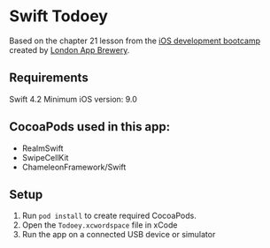 # Swift Todoey
Based on the chapter 21 lesson from the [iOS development bootcamp](https://www.udemy.com/ios11-app-development-bootcamp/) created by [London App Brewery](https://www.londonappbrewery.com/).

## Requirements
Swift 4.2
Minimum iOS version: 9.0

## CocoaPods used in this app:

- RealmSwift
- SwipeCellKit
- ChameleonFramework/Swift

## Setup

1. Run `pod install` to create required CocoaPods.
2. Open the `Todoey.xcwordspace` file in xCode
3. Run the app on a connected USB device or simulator

